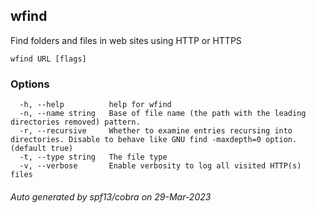## wfind

Find folders and files in web sites using HTTP or HTTPS

```
wfind URL [flags]
```

### Options

```
  -h, --help          help for wfind
  -n, --name string   Base of file name (the path with the leading directories removed) pattern.
  -r, --recursive     Whether to examine entries recursing into directories. Disable to behave like GNU find -maxdepth=0 option. (default true)
  -t, --type string   The file type
  -v, --verbose       Enable verbosity to log all visited HTTP(s) files
```

###### Auto generated by spf13/cobra on 29-Mar-2023
